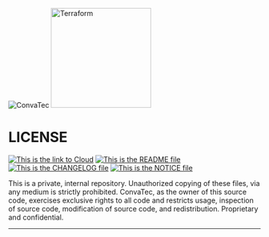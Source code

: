 <img alt="ConvaTec" src="https://upload.wikimedia.org/wikipedia/en/4/4c/ConvaTec_logo.svg"> <img alt="Terraform" src="https://www.datocms-assets.com/2885/1629941242-logo-terraform-main.svg" width="200px">
# LICENSE
[![This is the link to Cloud][azure-badge]][azure] [![This is the README file][readme-badge]][readme] [![This is the CHANGELOG file][changelog-badge]][changelog] [![This is the NOTICE file][notice-badge]][notice]

This is a private, internal repository.
Unauthorized copying of these files, via any medium is strictly prohibited.
ConvaTec, as the owner of this source code, exercises  exclusive rights to all code and restricts usage, inspection of source code, modification of source code, and redistribution.
Proprietary and confidential.

---


[azure]: https://portal.azure.com
[azure-badge]: https://img.shields.io/badge/cloud-Microsoft%20Azure-blue
[readme]: ./README.md
[readme-badge]: https://img.shields.io/badge/readme-information-red
[usage]: ./USAGE.md
[usage-badge]: https://img.shields.io/badge/usage-examples-lightgrey
[changelog]: ./CHANGELOG.md
[changelog-badge]: https://img.shields.io/badge/changelog-release-green
[license]: ./LICENSE.md
[license-badge]: https://img.shields.io/badge/license-%40ConvaTec-orange
[notice]: ./NOTICE.md
[notice-badge]: https://img.shields.io/badge/notice-%40copyright-lightgrey
